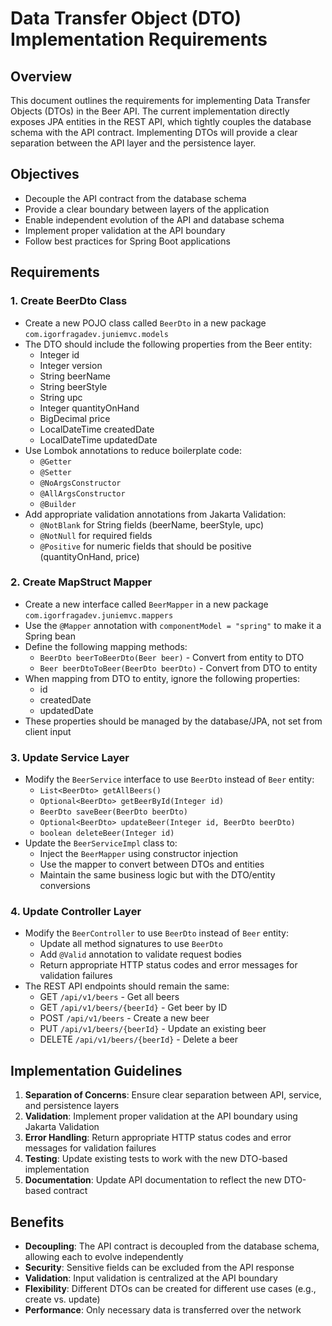 # Data Transfer Object (DTO) Implementation Requirements

## Overview
This document outlines the requirements for implementing Data Transfer Objects (DTOs) in the Beer API. The current implementation directly exposes JPA entities in the REST API, which tightly couples the database schema with the API contract. Implementing DTOs will provide a clear separation between the API layer and the persistence layer.

## Objectives
- Decouple the API contract from the database schema
- Provide a clear boundary between layers of the application
- Enable independent evolution of the API and database schema
- Implement proper validation at the API boundary
- Follow best practices for Spring Boot applications

## Requirements

### 1. Create BeerDto Class
- Create a new POJO class called `BeerDto` in a new package `com.igorfragadev.juniemvc.models`
- The DTO should include the following properties from the Beer entity:
  - Integer id
  - Integer version
  - String beerName
  - String beerStyle
  - String upc
  - Integer quantityOnHand
  - BigDecimal price
  - LocalDateTime createdDate
  - LocalDateTime updatedDate
- Use Lombok annotations to reduce boilerplate code:
  - `@Getter`
  - `@Setter`
  - `@NoArgsConstructor`
  - `@AllArgsConstructor`
  - `@Builder`
- Add appropriate validation annotations from Jakarta Validation:
  - `@NotBlank` for String fields (beerName, beerStyle, upc)
  - `@NotNull` for required fields
  - `@Positive` for numeric fields that should be positive (quantityOnHand, price)

### 2. Create MapStruct Mapper
- Create a new interface called `BeerMapper` in a new package `com.igorfragadev.juniemvc.mappers`
- Use the `@Mapper` annotation with `componentModel = "spring"` to make it a Spring bean
- Define the following mapping methods:
  - `BeerDto beerToBeerDto(Beer beer)` - Convert from entity to DTO
  - `Beer beerDtoToBeer(BeerDto beerDto)` - Convert from DTO to entity
- When mapping from DTO to entity, ignore the following properties:
  - id
  - createdDate
  - updatedDate
- These properties should be managed by the database/JPA, not set from client input

### 3. Update Service Layer
- Modify the `BeerService` interface to use `BeerDto` instead of `Beer` entity:
  - `List<BeerDto> getAllBeers()`
  - `Optional<BeerDto> getBeerById(Integer id)`
  - `BeerDto saveBeer(BeerDto beerDto)`
  - `Optional<BeerDto> updateBeer(Integer id, BeerDto beerDto)`
  - `boolean deleteBeer(Integer id)`
- Update the `BeerServiceImpl` class to:
  - Inject the `BeerMapper` using constructor injection
  - Use the mapper to convert between DTOs and entities
  - Maintain the same business logic but with the DTO/entity conversions

### 4. Update Controller Layer
- Modify the `BeerController` to use `BeerDto` instead of `Beer` entity:
  - Update all method signatures to use `BeerDto`
  - Add `@Valid` annotation to validate request bodies
  - Return appropriate HTTP status codes and error messages for validation failures
- The REST API endpoints should remain the same:
  - GET `/api/v1/beers` - Get all beers
  - GET `/api/v1/beers/{beerId}` - Get beer by ID
  - POST `/api/v1/beers` - Create a new beer
  - PUT `/api/v1/beers/{beerId}` - Update an existing beer
  - DELETE `/api/v1/beers/{beerId}` - Delete a beer

## Implementation Guidelines
1. **Separation of Concerns**: Ensure clear separation between API, service, and persistence layers
2. **Validation**: Implement proper validation at the API boundary using Jakarta Validation
3. **Error Handling**: Return appropriate HTTP status codes and error messages for validation failures
4. **Testing**: Update existing tests to work with the new DTO-based implementation
5. **Documentation**: Update API documentation to reflect the new DTO-based contract

## Benefits
- **Decoupling**: The API contract is decoupled from the database schema, allowing each to evolve independently
- **Security**: Sensitive fields can be excluded from the API response
- **Validation**: Input validation is centralized at the API boundary
- **Flexibility**: Different DTOs can be created for different use cases (e.g., create vs. update)
- **Performance**: Only necessary data is transferred over the network
